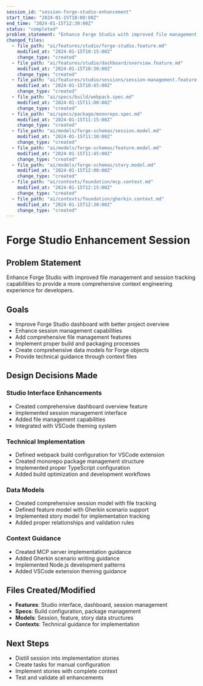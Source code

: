 ```yaml
---
session_id: "session-forge-studio-enhancement"
start_time: "2024-01-15T10:00:00Z"
end_time: "2024-01-15T12:30:00Z"
status: "completed"
problem_statement: "Enhance Forge Studio with improved file management and session tracking capabilities"
changed_files:
  - file_path: "ai/features/studio/forge-studio.feature.md"
    modified_at: "2024-01-15T10:15:00Z"
    change_type: "created"
  - file_path: "ai/features/studio/dashboard/overview.feature.md"
    modified_at: "2024-01-15T10:30:00Z"
    change_type: "created"
  - file_path: "ai/features/studio/sessions/session-management.feature.md"
    modified_at: "2024-01-15T10:45:00Z"
    change_type: "created"
  - file_path: "ai/specs/build/webpack.spec.md"
    modified_at: "2024-01-15T11:00:00Z"
    change_type: "created"
  - file_path: "ai/specs/package/monorepo.spec.md"
    modified_at: "2024-01-15T11:15:00Z"
    change_type: "created"
  - file_path: "ai/models/forge-schemas/session.model.md"
    modified_at: "2024-01-15T11:30:00Z"
    change_type: "created"
  - file_path: "ai/models/forge-schemas/feature.model.md"
    modified_at: "2024-01-15T11:45:00Z"
    change_type: "created"
  - file_path: "ai/models/forge-schemas/story.model.md"
    modified_at: "2024-01-15T12:00:00Z"
    change_type: "created"
  - file_path: "ai/contexts/foundation/mcp.context.md"
    modified_at: "2024-01-15T12:15:00Z"
    change_type: "created"
  - file_path: "ai/contexts/foundation/gherkin.context.md"
    modified_at: "2024-01-15T12:30:00Z"
    change_type: "created"
---
```


# Forge Studio Enhancement Session

## Problem Statement
Enhance Forge Studio with improved file management and session tracking capabilities to provide a more comprehensive context engineering experience for developers.

## Goals
- Improve Forge Studio dashboard with better project overview
- Enhance session management capabilities
- Add comprehensive file management features
- Implement proper build and packaging processes
- Create comprehensive data models for Forge objects
- Provide technical guidance through context files

## Design Decisions Made

### Studio Interface Enhancements
- Created comprehensive dashboard overview feature
- Implemented session management interface
- Added file management capabilities
- Integrated with VSCode theming system

### Technical Implementation
- Defined webpack build configuration for VSCode extension
- Created monorepo package management structure
- Implemented proper TypeScript configuration
- Added build optimization and development workflows

### Data Models
- Created comprehensive session model with file tracking
- Defined feature model with Gherkin scenario support
- Implemented story model for implementation tracking
- Added proper relationships and validation rules

### Context Guidance
- Created MCP server implementation guidance
- Added Gherkin scenario writing guidance
- Implemented Node.js development patterns
- Added VSCode extension theming guidance

## Files Created/Modified
- **Features**: Studio interface, dashboard, session management
- **Specs**: Build configuration, package management
- **Models**: Session, feature, story data structures
- **Contexts**: Technical guidance for implementation

## Next Steps
- Distill session into implementation stories
- Create tasks for manual configuration
- Implement stories with complete context
- Test and validate all enhancements
